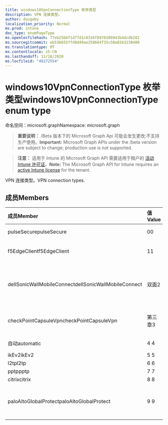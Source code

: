 ```yaml
---
title: windows10VpnConnectionType 枚举类型
description: VPN 连接类型。
author: dougeby
localization_priority: Normal
ms.prod: intune
doc_type: enumPageType
ms.openlocfilehash: 77eb25bbf1d77d1c0316f8970280943b4dcdb282
ms.sourcegitcommit: eb536655ffd8d49ae258664f35c50a8263238400
ms.translationtype: MT
ms.contentlocale: zh-CN
ms.lasthandoff: 11/18/2020
ms.locfileid: "49272554"
---
```

# <a name="windows10vpnconnectiontype-enum-type"></a><span data-ttu-id="2060c-103">windows10VpnConnectionType 枚举类型</span><span class="sxs-lookup"><span data-stu-id="2060c-103">windows10VpnConnectionType enum type</span></span>

<span data-ttu-id="2060c-104">命名空间：microsoft.graph</span><span class="sxs-lookup"><span data-stu-id="2060c-104">Namespace: microsoft.graph</span></span>

> <span data-ttu-id="2060c-105">**重要说明：** /Beta 版本下的 Microsoft Graph Api 可能会发生更改;不支持生产使用。</span><span class="sxs-lookup"><span data-stu-id="2060c-105">**Important:** Microsoft Graph APIs under the /beta version are subject to change; production use is not supported.</span></span>

> <span data-ttu-id="2060c-106">**注意：** 适用于 Intune 的 Microsoft Graph API 需要适用于租户的 [活动 Intune 许可证](https://go.microsoft.com/fwlink/?linkid=839381)。</span><span class="sxs-lookup"><span data-stu-id="2060c-106">**Note:** The Microsoft Graph API for Intune requires an [active Intune license](https://go.microsoft.com/fwlink/?linkid=839381) for the tenant.</span></span>

<span data-ttu-id="2060c-107">VPN 连接类型。</span><span class="sxs-lookup"><span data-stu-id="2060c-107">VPN connection types.</span></span>

## <a name="members"></a><span data-ttu-id="2060c-108">成员</span><span class="sxs-lookup"><span data-stu-id="2060c-108">Members</span></span>
|<span data-ttu-id="2060c-109">成员</span><span class="sxs-lookup"><span data-stu-id="2060c-109">Member</span></span>|<span data-ttu-id="2060c-110">值</span><span class="sxs-lookup"><span data-stu-id="2060c-110">Value</span></span>|<span data-ttu-id="2060c-111">说明</span><span class="sxs-lookup"><span data-stu-id="2060c-111">Description</span></span>|
|:---|:---|:---|
|<span data-ttu-id="2060c-112">pulseSecure</span><span class="sxs-lookup"><span data-stu-id="2060c-112">pulseSecure</span></span>|<span data-ttu-id="2060c-113">0</span><span class="sxs-lookup"><span data-stu-id="2060c-113">0</span></span>|<span data-ttu-id="2060c-114">脉冲安全。</span><span class="sxs-lookup"><span data-stu-id="2060c-114">Pulse Secure.</span></span>|
|<span data-ttu-id="2060c-115">f5EdgeClient</span><span class="sxs-lookup"><span data-stu-id="2060c-115">f5EdgeClient</span></span>|<span data-ttu-id="2060c-116">1</span><span class="sxs-lookup"><span data-stu-id="2060c-116">1</span></span>|<span data-ttu-id="2060c-117">F5 边缘客户端。</span><span class="sxs-lookup"><span data-stu-id="2060c-117">F5 Edge Client.</span></span>|
|<span data-ttu-id="2060c-118">dellSonicWallMobileConnect</span><span class="sxs-lookup"><span data-stu-id="2060c-118">dellSonicWallMobileConnect</span></span>|<span data-ttu-id="2060c-119">双面</span><span class="sxs-lookup"><span data-stu-id="2060c-119">2</span></span>|<span data-ttu-id="2060c-120">戴尔 SonicWALL 移动连接。</span><span class="sxs-lookup"><span data-stu-id="2060c-120">Dell SonicWALL Mobile Connection.</span></span>|
|<span data-ttu-id="2060c-121">checkPointCapsuleVpn</span><span class="sxs-lookup"><span data-stu-id="2060c-121">checkPointCapsuleVpn</span></span>|<span data-ttu-id="2060c-122">第三章</span><span class="sxs-lookup"><span data-stu-id="2060c-122">3</span></span>|<span data-ttu-id="2060c-123">检查点胶囊 VPN。</span><span class="sxs-lookup"><span data-stu-id="2060c-123">Check Point Capsule VPN.</span></span>|
|<span data-ttu-id="2060c-124">自动</span><span class="sxs-lookup"><span data-stu-id="2060c-124">automatic</span></span>|<span data-ttu-id="2060c-125">4 </span><span class="sxs-lookup"><span data-stu-id="2060c-125">4</span></span>|<span data-ttu-id="2060c-126">自动。</span><span class="sxs-lookup"><span data-stu-id="2060c-126">Automatic.</span></span>|
|<span data-ttu-id="2060c-127">ikEv2</span><span class="sxs-lookup"><span data-stu-id="2060c-127">ikEv2</span></span>|<span data-ttu-id="2060c-128">5 </span><span class="sxs-lookup"><span data-stu-id="2060c-128">5</span></span>|<span data-ttu-id="2060c-129">IKEv2.</span><span class="sxs-lookup"><span data-stu-id="2060c-129">IKEv2.</span></span>|
|<span data-ttu-id="2060c-130">l2tp</span><span class="sxs-lookup"><span data-stu-id="2060c-130">l2tp</span></span>|<span data-ttu-id="2060c-131">6 </span><span class="sxs-lookup"><span data-stu-id="2060c-131">6</span></span>|<span data-ttu-id="2060c-132">L2TP.</span><span class="sxs-lookup"><span data-stu-id="2060c-132">L2TP.</span></span>|
|<span data-ttu-id="2060c-133">pptp</span><span class="sxs-lookup"><span data-stu-id="2060c-133">pptp</span></span>|<span data-ttu-id="2060c-134">7 </span><span class="sxs-lookup"><span data-stu-id="2060c-134">7</span></span>|<span data-ttu-id="2060c-135">PPTP.</span><span class="sxs-lookup"><span data-stu-id="2060c-135">PPTP.</span></span>|
|<span data-ttu-id="2060c-136">citrix</span><span class="sxs-lookup"><span data-stu-id="2060c-136">citrix</span></span>|<span data-ttu-id="2060c-137">8 </span><span class="sxs-lookup"><span data-stu-id="2060c-137">8</span></span>|<span data-ttu-id="2060c-138">Citrix.</span><span class="sxs-lookup"><span data-stu-id="2060c-138">Citrix.</span></span>|
|<span data-ttu-id="2060c-139">paloAltoGlobalProtect</span><span class="sxs-lookup"><span data-stu-id="2060c-139">paloAltoGlobalProtect</span></span>|<span data-ttu-id="2060c-140">9 </span><span class="sxs-lookup"><span data-stu-id="2060c-140">9</span></span>|<span data-ttu-id="2060c-141">Palo Alto 网络 GlobalProtect。</span><span class="sxs-lookup"><span data-stu-id="2060c-141">Palo Alto Networks GlobalProtect.</span></span>|




